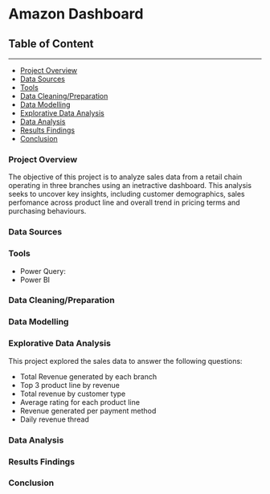 # Amazon Dashboard

## Table of Content 
---
  - [Project Overview](#project-overview)
  - [Data Sources](#data-sources)
  - [Tools](tools)
  - [Data Cleaning/Preparation](data-cleaning/preparation)
  - [Data Modelling](data-modelling)
  - [Explorative Data Analysis](explorative-data-analysis)
  - [Data Analysis](data-analysis)
  - [Results Findings](#results-findings)
  - [Conclusion](#conclusion)
     
### Project Overview 
The objective of this project is to analyze sales data from a retail chain operating in three branches using an inetractive dashboard. This analysis seeks to uncover key insights, including customer demographics, sales perfomance across product line and overall trend in pricing terms and purchasing behaviours.

### Data Sources

### Tools
  - Power Query:
  - Power BI
### Data Cleaning/Preparation

### Data Modelling

### Explorative Data Analysis
This project explored the sales data to answer the following questions:
  - Total Revenue generated by each branch
  - Top 3 product line by revenue
  - Total revenue by customer type
  - Average rating for each product line
  - Revenue generated per payment method
  - Daily revenue thread 

### Data Analysis

### Results Findings

### Conclusion
